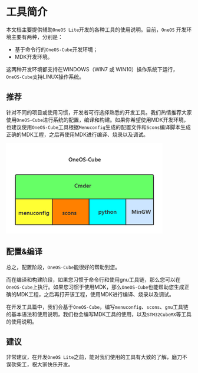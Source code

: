 # 工具简介

本文档主要提供辅助`OneOS Lite`开发的各种工具的使用说明。目前，`OneOS` 开发环境主要有两种，分别是：

* 基于命令行的`OneOS-Cube`开发环境；
* MDK开发环境。

这两种开发环境都支持在WINDOWS（WIN7 或 WIN10）操作系统下运行，`OneOS-Cube`支持LINUX操作系统。

## 推荐

针对不同的项目或使用习惯，开发者可行选择熟悉的开发工具。我们热情推荐大家使用`OneOS-Cube`进行系统的配置，编译和构建。如果你希望使用MDK开发环境，也建议使用`OneOS-Cube`工具根据`Menuconfig`生成的配置文件和`Scons`编译脚本生成正确的MDK工程，之后再使用MDK进行编译、烧录以及调试。

![cube](cube/images/OneOS-Cube总体组成.png)

## 配置&编译

总之，配置阶段，`OneOS-Cube`能很好的帮助到您。

而在编译和构建阶段，如果您习惯于命令行和使用gnu工具链，那么您可以在`OneOS-Cube`上执行。如果您习惯于使用MDK，那么`OneOS-Cube`也能帮助您生成正确的MDK工程，之后再打开该工程，使用MDK进行编译、烧录以及调试。

在开发工具篇中，我们会基于`OneOS-Cube`，编写`menuconfig`、`scons`、`gnu`工具链的基本语法和使用说明，我们也会编写MDK工具的使用，以及`STM32CubeMX`等工具的使用说明。

## 建议

非常建议，在开发`OneOS Lite`之前，能对我们使用的工具有大致的了解，磨刀不误砍柴工，祝大家快乐开发。



